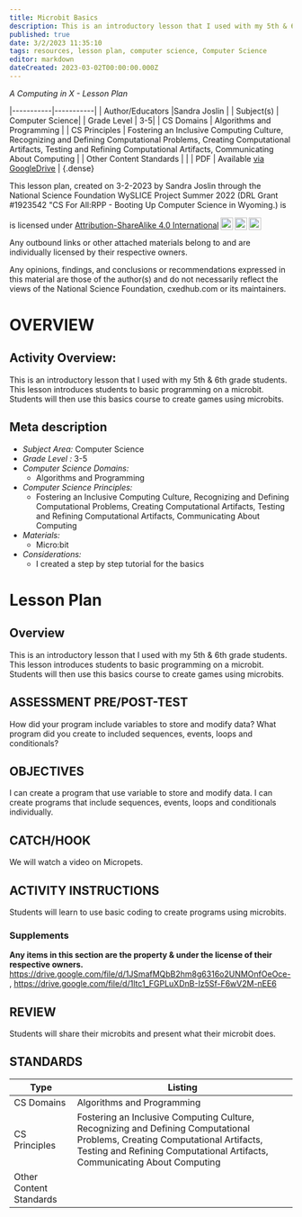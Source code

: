 ```yaml
---
title: Microbit Basics
description: This is an introductory lesson that I used with my 5th & 6th grade students.  This lesson introduces students to basic programming on a microbit.  Students will then use this basics course to create games using microbits.
published: true
date: 3/2/2023 11:35:10
tags: resources, lesson plan, computer science, Computer Science 
editor: markdown
dateCreated: 2023-03-02T00:00:00.000Z
---
```

*A Computing in X - Lesson Plan*

|-----------|-----------|
| Author/Educators |Sandra Joslin |
| Subject(s) | Computer Science|
| Grade Level | 3-5|
| CS Domains | Algorithms and Programming |
| CS Principles | Fostering an Inclusive Computing Culture, Recognizing and Defining Computational Problems, Creating Computational Artifacts, Testing and Refining Computational Artifacts, Communicating About Computing |
| Other Content Standards |  | 
| PDF | Available [via GoogleDrive](https://drive.google.com/open?id=128YBiTflfi59JfhSoaWmSEUqOas35Bqr) |
{.dense}






This lesson plan, created on 3-2-2023 by Sandra Joslin through the National Science Foundation WySLICE Project Summer 2022 (DRL Grant #1923542 "CS For All:RPP - Booting Up Computer Science in Wyoming.) is  <p xmlns:cc="http://creativecommons.org/ns#" >  is licensed under <a href="http://creativecommons.org/licenses/by-sa/4.0/?ref=chooser-v1" target="_blank" rel="license noopener noreferrer" style="display:inline-block;">Attribution-ShareAlike 4.0 International<img style="height:22px!important;margin-left:3px;vertical-align:text-bottom;" src="https://mirrors.creativecommons.org/presskit/icons/cc.svg?ref=chooser-v1"><img style="height:22px!important;margin-left:3px;vertical-align:text-bottom;" src="https://mirrors.creativecommons.org/presskit/icons/by.svg?ref=chooser-v1"><img style="height:22px!important;margin-left:3px;vertical-align:text-bottom;" src="https://mirrors.creativecommons.org/presskit/icons/sa.svg?ref=chooser-v1"></a></p>


Any outbound links or other attached materials belong to and are individually licensed by their respective owners. 


Any opinions, findings, and conclusions or recommendations expressed in this material are those of the author(s) and do not necessarily reflect the views of the National Science Foundation, cxedhub.com or its maintainers.


# OVERVIEW
## Activity Overview:  
This is an introductory lesson that I used with my 5th & 6th grade students.  This lesson introduces students to basic programming on a microbit.  Students will then use this basics course to create games using microbits.
## Meta description
+ *Subject Area:* Computer Science 
+ *Grade Level :* 3-5 
+ *Computer Science Domains:*
   + Algorithms and Programming
+ *Computer Science Principles:*
   + Fostering an Inclusive Computing Culture, Recognizing and Defining Computational Problems, Creating Computational Artifacts, Testing and Refining Computational Artifacts, Communicating About Computing
+ *Materials:* 
   + Micro:bit
+ *Considerations:*
   + I created a step by step tutorial for the basics


# Lesson Plan
## Overview
This is an introductory lesson that I used with my 5th & 6th grade students.  This lesson introduces students to basic programming on a microbit.  Students will then use this basics course to create games using microbits.
## ASSESSMENT PRE/POST-TEST
How did your program include variables to store and modify data?  What program did you create to included sequences, events, loops and conditionals?
## OBJECTIVES
I can create a program that use variable to store and modify data. I can create programs that include sequences, events, loops and conditionals individually.


## CATCH/HOOK
We will watch a video on Micropets.


## ACTIVITY INSTRUCTIONS
Students will learn to use basic coding to create programs using microbits.


### Supplements
**Any items in this section are the property & under the license of their respective owners.**
https://drive.google.com/file/d/1JSmafMQbB2hm8g6316o2UNMOnfOeOce-, https://drive.google.com/file/d/1ltc1_FGPLuXDnB-Iz5Sf-F6wV2M-nEE6




## REVIEW
Students will share their microbits and present what their microbit does.
## STANDARDS        
| Type | Listing | 
|-----------|-----------|
| CS Domains  | Algorithms and Programming|
| CS Principles   | Fostering an Inclusive Computing Culture, Recognizing and Defining Computational Problems, Creating Computational Artifacts, Testing and Refining Computational Artifacts, Communicating About Computing|
| Other Content Standards |   |